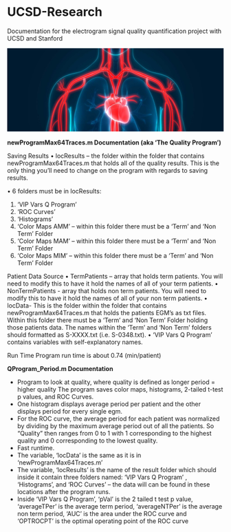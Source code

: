 # UCSD-Research
Documentation for the electrogram signal quality quantification project with UCSD and Stanford

![Fig1](UCSD_Github_Images/Fig1.png)

**newProgramMax64Traces.m Documentation (aka ‘The Quality Program’)**

Saving Results
•	locResults – the folder within the folder that contains newProgramMax64Traces.m that holds all of the quality results. This is the only thing you’ll need to change on the program with regards to saving results.

•	6 folders must be in locResults:

1.	‘VIP Vars Q Program’
2.	‘ROC Curves’
3.	‘Histograms’ 
4.	‘Color Maps AMM’ – within this folder there must be a ‘Term’ and ‘Non Term’ Folder
5.	‘Color Maps MAM’ – within this folder there must be a ‘Term’ and ‘Non Term’ Folder
6.	‘Color Maps MIM’ – within this folder there must be a ‘Term’ and ‘Non Term’ Folder

Patient Data Source
•	TermPatients – array that holds term patients. You will need to modify this to have it hold the names of all of your term patients.
•	NonTermPatients - array that holds non term patients. You will need to modify this to have it hold the names of all of your non term patients.
•	locData- This is the folder within the folder that contains newProgramMax64Traces.m that holds the patients EGM’s as txt files. Within this folder there must be a ‘Term’ and ‘Non Term’ Folder holding those patients data. The names within the ‘Term’ and ‘Non Term’ folders should formatted as S-XXXX.txt (i.e. S-0348.txt).
•	‘VIP Vars Q Program’ contains variables with self-explanatory names.

Run Time
Program run time is about 0.74 (min/patient)

**QProgram_Period.m Documentation**

-	Program to look at quality, where quality is defined as longer period = higher quality
The program saves color maps, histograms, 2-tailed t-test p values, and ROC Curves.
-	One histogram displays average period per patient and the other displays period for every single egm. 
-	For the ROC curve, the average period for each patient was normalized by dividing by the maximum average period out of all the patients. So “Quality” then ranges from 0 to 1 with 1 corresponding to the highest quality and 0 corresponding to the lowest quality.
-	Fast runtime. 
-	The variable, ‘locData’ is the same as it is in ‘newProgramMax64Traces.m’
-	The variable, ‘locResults’ is the name of the result folder which should inside it contain three folders named: ‘VIP Vars Q Program’ , ‘Histograms’, and ‘ROC Curves’ – the data will can be found in these locations after the program runs.
-	Inside ‘VIP Vars Q Program’, ‘pVal’ is the 2 tailed t test p value, ‘averageTPer’ is the average term period, ‘averageNTPer’ is the average non term period, ‘AUC’ is the area under the ROC curve and ‘OPTROCPT’ is the optimal operating point of the ROC curve

